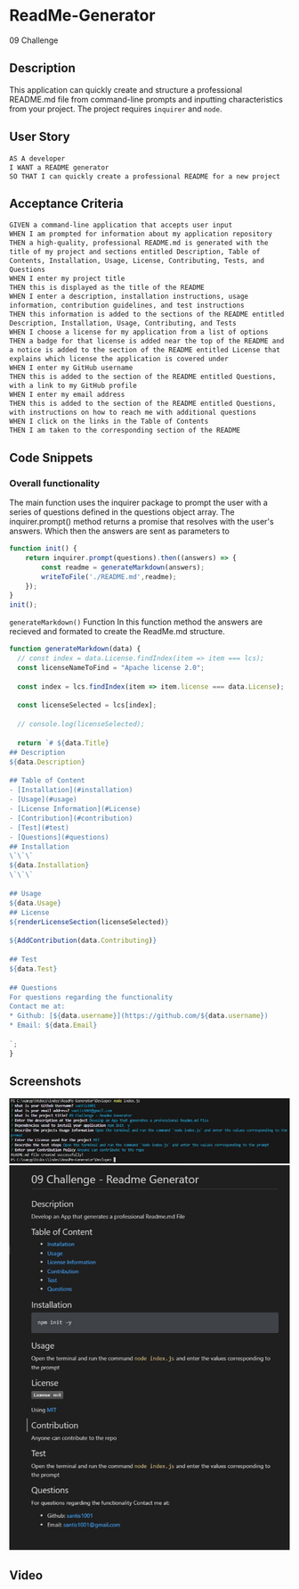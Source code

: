 # ReadMe-Generator
09 Challenge
## Description
This application can quickly create and structure a professional README.md file from command-line prompts and inputting characteristics from your project. 
The project requires `inquirer` and `node`.

## User Story
```
AS A developer
I WANT a README generator
SO THAT I can quickly create a professional README for a new project
```
## Acceptance Criteria
```
GIVEN a command-line application that accepts user input
WHEN I am prompted for information about my application repository
THEN a high-quality, professional README.md is generated with the title of my project and sections entitled Description, Table of Contents, Installation, Usage, License, Contributing, Tests, and Questions
WHEN I enter my project title
THEN this is displayed as the title of the README
WHEN I enter a description, installation instructions, usage information, contribution guidelines, and test instructions
THEN this information is added to the sections of the README entitled Description, Installation, Usage, Contributing, and Tests
WHEN I choose a license for my application from a list of options
THEN a badge for that license is added near the top of the README and a notice is added to the section of the README entitled License that explains which license the application is covered under
WHEN I enter my GitHub username
THEN this is added to the section of the README entitled Questions, with a link to my GitHub profile
WHEN I enter my email address
THEN this is added to the section of the README entitled Questions, with instructions on how to reach me with additional questions
WHEN I click on the links in the Table of Contents
THEN I am taken to the corresponding section of the README
```
## Code Snippets
### Overall functionality
The main function uses the inquirer package to prompt the user with a series of questions defined in the questions object array. The inquirer.prompt() method returns a promise that resolves with the user's answers. Which then the answers are sent as parameters to 
```js
function init() {
    return inquirer.prompt(questions).then((answers) => {
        const readme = generateMarkdown(answers);
        writeToFile('./README.md',readme);
    });
}
init();
```
`generateMarkdown()` Function
In this function method the answers are recieved and formated to create the ReadMe.md structure.
```js
function generateMarkdown(data) {
  // const index = data.License.findIndex(item => item === lcs);
  const licenseNameToFind = "Apache license 2.0";

  const index = lcs.findIndex(item => item.license === data.License);

  const licenseSelected = lcs[index];

  // console.log(licenseSelected);

  return `# ${data.Title}
## Description
${data.Description}

## Table of Content
- [Installation](#installation)
- [Usage](#usage)
- [License Information](#License)
- [Contribution](#contribution)
- [Test](#test)
- [Questions](#questions)
## Installation
\`\`\`
${data.Installation}
\`\`\`

## Usage
${data.Usage}
## License
${renderLicenseSection(licenseSelected)}

${AddContribution(data.Contributing)}

## Test
${data.Test}

## Questions
For questions regarding the functionality
Contact me at: 
* Github: [${data.username}](https://github.com/${data.username})
* Email: ${data.Email}

`;
}
```
## Screenshots
![Command Promts](./assets/screenshots/Terminal_prompt.JPG)
![Readme Sample](./assets/screenshots/ReadmeSS.JPG)
## Video
